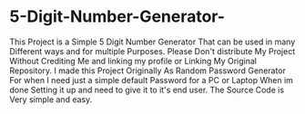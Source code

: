 # 5-Digit-Number-Generator-
This Project is a Simple 5 Digit Number Generator That can be used in many Different ways and for multiple Purposes. 
Please Don't distribute My Project Without Crediting Me and linking my profile or Linking My Original Repository.
I made this Project Originally As Random Password Generator For when I need just a simple default Password for a PC or Laptop When im done Setting it up and need to give it to it's end user.
The Source Code is Very simple and easy.


